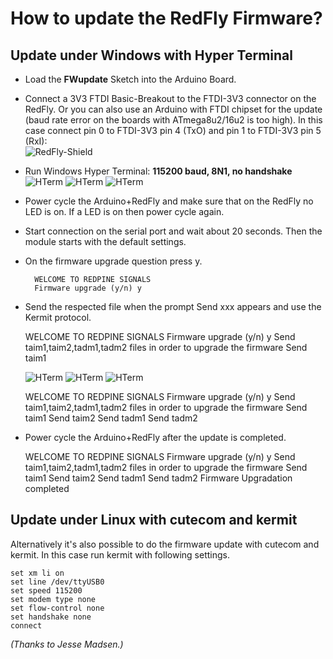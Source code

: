 # How to update the RedFly Firmware?


## Update under Windows with Hyper Terminal

* Load the **FWupdate** Sketch into the Arduino Board.


* Connect a 3V3 FTDI Basic-Breakout to the FTDI-3V3 connector on the RedFly. 
  Or you can also use an Arduino with FTDI chipset for the update 
  (baud rate error on the boards with ATmega8u2/16u2 is too high).
  In this case connect pin 0 to FTDI-3V3 pin 4 (TxO) and pin 1 to FTDI-3V3 pin 5 (RxI):<br>
  ![RedFly-Shield](https://github.com/watterott/RedFly-Shield/raw/master/fw/update_guide/fw_redfly.png)

* Run Windows Hyper Terminal: **115200 baud, 8N1, no handshake**<br>
  ![HTerm](https://github.com/watterott/RedFly-Shield/raw/master/fw/update_guide/fw_hterm1.png)
  ![HTerm](https://github.com/watterott/RedFly-Shield/raw/master/fw/update_guide/fw_hterm2.png)
  ![HTerm](https://github.com/watterott/RedFly-Shield/raw/master/fw/update_guide/fw_hterm3.png)

* Power cycle the Arduino+RedFly and make sure that on the RedFly no LED is on. If a LED is on then power cycle again.

* Start connection on the serial port and wait about 20 seconds. Then the module starts with the default settings.

* On the firmware upgrade question press y.<br>

        WELCOME TO REDPINE SIGNALS
        Firmware upgrade (y/n) y


* Send the respected file when the prompt Send xxx appears and use the Kermit protocol.<br>

    WELCOME TO REDPINE SIGNALS
    Firmware upgrade (y/n) y
    Send taim1,taim2,tadm1,tadm2 files in order to upgrade the firmware
    Send taim1

  ![HTerm](https://github.com/watterott/RedFly-Shield/raw/master/fw/update_guide/fw_hterm4.png)
  ![HTerm](https://github.com/watterott/RedFly-Shield/raw/master/fw/update_guide/fw_hterm5.png)
  ![HTerm](https://github.com/watterott/RedFly-Shield/raw/master/fw/update_guide/fw_hterm6.png)

    WELCOME TO REDPINE SIGNALS
    Firmware upgrade (y/n) y
    Send taim1,taim2,tadm1,tadm2 files in order to upgrade the firmware
    Send taim1
    Send taim2
    Send tadm1
    Send tadm2


* Power cycle the Arduino+RedFly after the update is completed.<br>

    WELCOME TO REDPINE SIGNALS
    Firmware upgrade (y/n) y
    Send taim1,taim2,tadm1,tadm2 files in order to upgrade the firmware
    Send taim1
    Send taim2
    Send tadm1
    Send tadm2
    Firmware Upgradation completed


## Update under Linux with cutecom and kermit

Alternatively it's also possible to do the firmware update with cutecom and kermit. 
In this case run kermit with following settings.

    set xm li on
    set line /dev/ttyUSB0
    set speed 115200
    set modem type none
    set flow-control none
    set handshake none
    connect

_(Thanks to Jesse Madsen.)_
